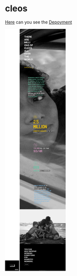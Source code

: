 # cleos

<a href="https://mariariosnavarro.github.io/cleos/">Here</a> can you see the <a href="https://mariariosnavarro.github.io/cleos/">Depoyment</a>

<div><img src="assets/img/Landingpage.png" alt="Landingpage image" width="200"></div>
